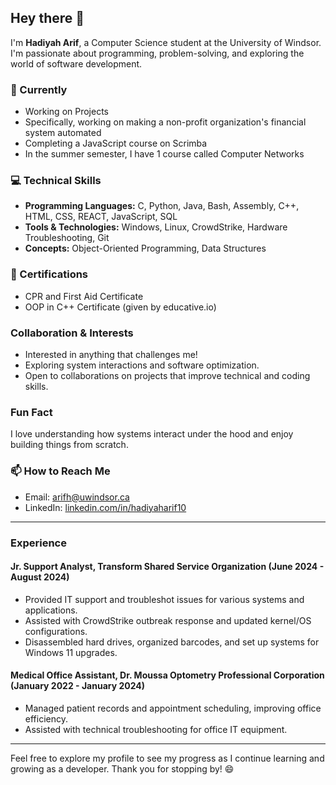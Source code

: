 ## Hey there 👋

I'm **Hadiyah Arif**, a Computer Science student at the University of Windsor. I'm passionate about programming, problem-solving, and exploring the world of software development.

### 🧠 Currently 
- Working on Projects
-   Specifically, working on making a non-profit organization's financial system automated
- Completing a JavaScript course on Scrimba
- In the summer semester, I have 1 course called Computer Networks

### 💻 Technical Skills
- **Programming Languages:** C, Python, Java, Bash, Assembly, C++, HTML, CSS, REACT, JavaScript, SQL
- **Tools & Technologies:** Windows, Linux, CrowdStrike, Hardware Troubleshooting, Git
- **Concepts:** Object-Oriented Programming, Data Structures

### 🔖 Certifications
- CPR and First Aid Certificate
- OOP in C++ Certificate (given by educative.io)
  

### Collaboration & Interests
- Interested in anything that challenges me!
- Exploring system interactions and software optimization.
- Open to collaborations on projects that improve technical and coding skills.

###  Fun Fact
I love understanding how systems interact under the hood and enjoy building things from scratch.

### 📫 How to Reach Me
- Email: [arifh@uwindsor.ca](mailto:arifh@uwindsor.ca)
- LinkedIn: [linkedin.com/in/hadiyaharif10](https://www.linkedin.com/in/hadiyaharif10)

---

### Experience
#### Jr. Support Analyst, Transform Shared Service Organization (June 2024 - August 2024)
- Provided IT support and troubleshot issues for various systems and applications.
- Assisted with CrowdStrike outbreak response and updated kernel/OS configurations.
- Disassembled hard drives, organized barcodes, and set up systems for Windows 11 upgrades.

#### Medical Office Assistant, Dr. Moussa Optometry Professional Corporation (January 2022 - January 2024)
- Managed patient records and appointment scheduling, improving office efficiency.
- Assisted with technical troubleshooting for office IT equipment.

---

Feel free to explore my profile to see my progress as I continue learning and growing as a developer. Thank you for stopping by! 😄

